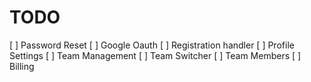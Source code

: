 # TODO

[ ] Password Reset
[ ] Google Oauth
[ ] Registration handler
[ ] Profile Settings
[ ] Team Management
[ ] Team Switcher
[ ] Team Members
[ ] Billing